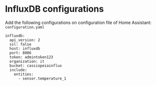 # InfluxDB configurations

Add the following configurations on configuration file of Home Assistant: `configuration.yaml`

```
influxdb:
  api_version: 2
  ssl: false
  host: influxdb
  port: 8086
  token: admintoken123
  organization: it
  bucket: cassiopeiainflux
  include:
    entities:
      - sensor.temperature_1

```

